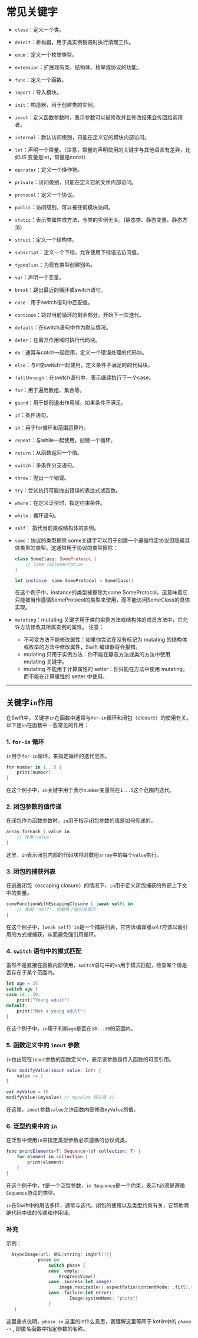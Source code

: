 # 常见关键字

- `class`：定义一个类。
- `deinit`：析构器，用于类实例销毁时执行清理工作。
- `enum`：定义一个枚举类型。
- `extension`：扩展现有类、结构体、枚举或协议的功能。
- `func`：定义一个函数。
- `import`：导入模块。
- `init`：构造器，用于创建类的实例。
- `inout`：定义函数参数时，表示参数可以被修改并且修改结果会传回给调用者。
- `internal`：默认访问级别，只能在定义它的模块内部访问。
- `let`：声明一个常量。（注意，常量的声明使用的关键字与其他语言有差异，比如JS 变量是let，常量是const）
- `operator`：定义一个操作符。
- `private`：访问级别，只能在定义它的文件内部访问。
- `protocol`：定义一个协议。
- `public`：访问级别，可以被任何模块访问。
- `static`：表示类属性或方法，与类的实例无关。(静态类、静态变量、静态方法)
- `struct`：定义一个结构体。
- `subscript`：定义一个下标，允许使用下标语法访问值。
- `typealias`：为现有类型创建别名。
- `var`：声明一个变量。
- `break`：跳出最近的循环或switch语句。
- `case`：用于switch语句中匹配值。
- `continue`：跳过当前循环的剩余部分，开始下一次迭代。
- `default`：在switch语句中作为默认情况。
- `defer`：在离开作用域时执行代码块。
- `do`：通常与catch一起使用，定义一个错误处理的代码块。
- `else`：与if或switch一起使用，定义条件不满足时的代码块。
- `fallthrough`：在switch语句中，表示继续执行下一个case。
- `for`：用于遍历数组、集合等。
- `guard`：用于提前退出作用域，如果条件不满足。
- `if`：条件语句。
- `in`：用于for循环和范围运算符。
- `repeat`：与while一起使用，创建一个循环。
- `return`：从函数返回一个值。
- `switch`：多条件分支语句。
- `throw`：抛出一个错误。
- `try`：尝试执行可能抛出错误的表达式或函数。
- `where`：在定义泛型时，指定约束条件。
- `while`：循环语句。
- `self`： 指代当前类或结构体的实例。
- `some`：协议的类型擦除
    some关键字可以用于创建一个遵循特定协议但隐藏具体类型的类型。这通常用于协议的类型擦除：

    ```swift
    class SomeClass: SomeProtocol {
        // Some implementation
    }

    let instance: some SomeProtocol = SomeClass()
    ```

    在这个例子中，instance的类型被擦除为some SomeProtocol，这意味着它只能被当作遵循SomeProtocol的类型来使用，而不能访问SomeClass的具体实现。
- `mutating`：mutating 关键字用于类的实例方法或结构体的成员方法中，它允许方法修改其所属实例的属性。
  注意：
  - 不可变方法不能修改属性：如果你尝试在没有标记为 mutating 的结构体或枚举的方法中修改属性，Swift 编译器将会报错。
  - mutating 只用于实例方法：你不能在静态方法或类的方法中使用 mutating 关键字。
  - mutating 不能用于计算属性的 setter：你只能在方法中使用 mutating，而不能在计算属性的 setter 中使用。

---

## 关键字`in`作用

在Swift中，关键字`in`在函数中通常与`for-in`循环和闭包（closure）的使用有关。以下是`in`在函数中一些常见的作用：

### 1. `for-in` 循环

`in`用于`for-in`循环，来指定循环的迭代范围。

```swift
for number in 1...5 {
    print(number)
}
```

在这个例子中，`in`关键字用于表示`number`变量将在`1...5`这个范围内迭代。

### 2. 闭包参数的值传递

在闭包作为函数参数时，`in`用于指示闭包参数的值是如何传递的。

```swift
array.forEach { value in
    // 使用 value
}
```

这里，`in`表示闭包内部的代码块将对数组`array`中的每个`value`执行。

### 3. 闭包的捕获列表

在逃逸闭包（escaping closure）的情况下，`in`用于定义闭包捕获的外部上下文中的变量。

```swift
someFunctionWithEscapingClosure { [weak self] in
    // 使用 'self'，但避免了强引用循环
}
```

在这个例子中，`[weak self] in`是一个捕获列表，它告诉编译器`self`应该以弱引用的方式被捕获，从而避免强引用循环。

### 4. `switch` 语句中的模式匹配

虽然不是直接在函数内部使用，`switch`语句中的`in`用于模式匹配，检查某个值是否存在于某个范围内。

```swift
let age = 25
switch age {
case 18...30:
    print("Young adult")
default:
    print("Not a young adult")
}
```

在这个例子中，`in`用于判断`age`是否在`18...30`的范围内。

### 5. 函数定义中的 `inout` 参数

`in`也出现在`inout`参数的函数定义中，表示该参数是传入函数的可变引用。

```swift
func modifyValue(inout value: Int) {
    value += 1
}

var myValue = 10
modifyValue(&myValue) // myValue 现在是 11
```

在这里，`inout`参数`value`允许函数内部修改`myValue`的值。

### 6. 泛型约束中的 `in`

在泛型中使用`in`来指定类型参数必须遵循的协议或类。

```swift
func printElements<T: Sequence>(of collection: T) {
    for element in collection {
        print(element)
    }
}
```

在这个例子中，`T`是一个泛型参数，`in Sequence`是一个约束，表示`T`必须是遵循`Sequence`协议的类型。

`in`在Swift中的用法多样，通常与迭代、闭包的使用以及类型约束有关，它帮助明确代码中值的传递和作用域。

### 补充

示例：

```swift
  AsyncImage(url: URL(string: imgUrl)!){
            phase in
                switch phase {
                case .empty:
                    ProgressView()
                case .success(let image):
                    image.resizable().aspectRatio(contentMode: .fill).frame(width: 50,height: 50)
                case .failure(let error):
                        Image(systemName: "photo")
                }
   }
```

这里重点说明，`phase in` 这里的in什么意思，我理解这里等同于 kotlin中的 `phase ->` , 即匿名函数中指定参数的名称。
